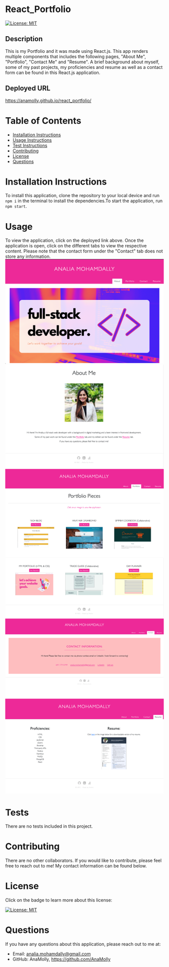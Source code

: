 # React_Portfolio

  [![License: MIT](https://img.shields.io/badge/License-MIT-yellow.svg)](https://opensource.org/licenses/MIT)

  ## Description
 This is my Portfolio and it was made using React.js. This app renders multiple components that includes the following pages, "About Me", "Portfolio", "Contact Me" and "Resume". A brief background about myself, some of my past projects, my proficiencies and resume as well as a contact form can be found in this React.js application. 
  
  ## Deployed URL 
  https://anamolly.github.io/react_portfolio/ 

  # Table of Contents
  - [Installation Instructions](#installation-instructions)
  - [Usage Instructions](#usage)
  - [Test Instructions](#tests)
  - [Contributing](#contributing)
  - [License](#license)
  - [Questions](#questions)

  # Installation Instructions
  To install this application, clone the repository to your local device and run ```npm i``` in the terminal to install the dependencies.To start the application, run ```npm start```.

  # Usage
  To view the application, click on the deployed link above. Once the application is open, click on the different tabs to view the respective content. Please note that the contact form under the "Contact" tab does not store any information.
  ![](./src/images/aboutme1.png)
  ![](./src/images/aboutme2.png)
  ![](./src/images/portfolio1.png)
  ![](./src/images/portfolio.png)
  ![](./src/images/contact2.png)
  ![](./src/images/resume.png)

  # Tests
  There are no tests included in this project.

  # Contributing
  There are no other collaborators. If you would like to contribute, please feel free to reach out to me! My contact information can be found below.

  # License
  Click on the badge to learn more about this license:

  [![License: MIT](https://img.shields.io/badge/License-MIT-yellow.svg)](https://opensource.org/licenses/MIT)
  
  # Questions
  If you have any questions about this application, please reach out to me at: 

  - Email: analia.mohamdally@gmail.com
  - GitHub: AnaMolly, https://github.com/AnaMolly
